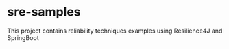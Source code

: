 # sre-samples
This project contains reliability techniques examples using Resilience4J and SpringBoot
